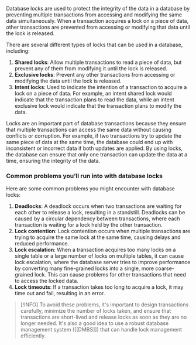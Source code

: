 Database locks are used to protect the integrity of the data in a database by preventing multiple transactions from accessing and modifying the same data simultaneously. When a transaction acquires a lock on a piece of data, other transactions are prevented from accessing or modifying that data until the lock is released.

There are several different types of locks that can be used in a database, including:

1. **Shared locks**: Allow multiple transactions to read a piece of data, but prevent any of them from modifying it until the lock is released.
2. **Exclusive locks**: Prevent any other transactions from accessing or modifying the data until the lock is released.
3. **Intent locks**: Used to indicate the intention of a transaction to acquire a lock on a piece of data. For example, an intent shared lock would indicate that the transaction plans to read the data, while an intent exclusive lock would indicate that the transaction plans to modify the data.

Locks are an important part of database transactions because they ensure that multiple transactions can access the same data without causing conflicts or corruption. For example, if two transactions try to update the same piece of data at the same time, the database could end up with inconsistent or incorrect data if both updates are applied. By using locks, the database can ensure that only one transaction can update the data at a time, ensuring the integrity of the data.

### Common problems you’ll run into with database locks

Here are some common problems you might encounter with database locks:

1.  **Deadlocks**: A deadlock occurs when two transactions are waiting for each other to release a lock, resulting in a standstill. Deadlocks can be caused by a circular dependency between transactions, where each transaction is waiting for a lock held by the other transaction.
2.  **Lock contention**: Lock contention occurs when multiple transactions are trying to acquire the same lock at the same time, causing delays and reduced performance.
3.  **Lock escalation**: When a transaction acquires too many locks on a single table or a large number of locks on multiple tables, it can cause lock escalation, where the database server tries to improve performance by converting many fine-grained locks into a single, more coarse-grained lock. This can cause problems for other transactions that need to access the locked data.
4.  **Lock timeouts**: If a transaction takes too long to acquire a lock, it may time out and fail, resulting in an error.

>[!INFO]
>To avoid these problems, it's important to design transactions carefully, minimize the number of locks taken, and ensure that transactions are short-lived and release locks as soon as they are no longer needed. It's also a good idea to use a robust database management system ([[DMBS]]) that can handle lock management efficiently.

